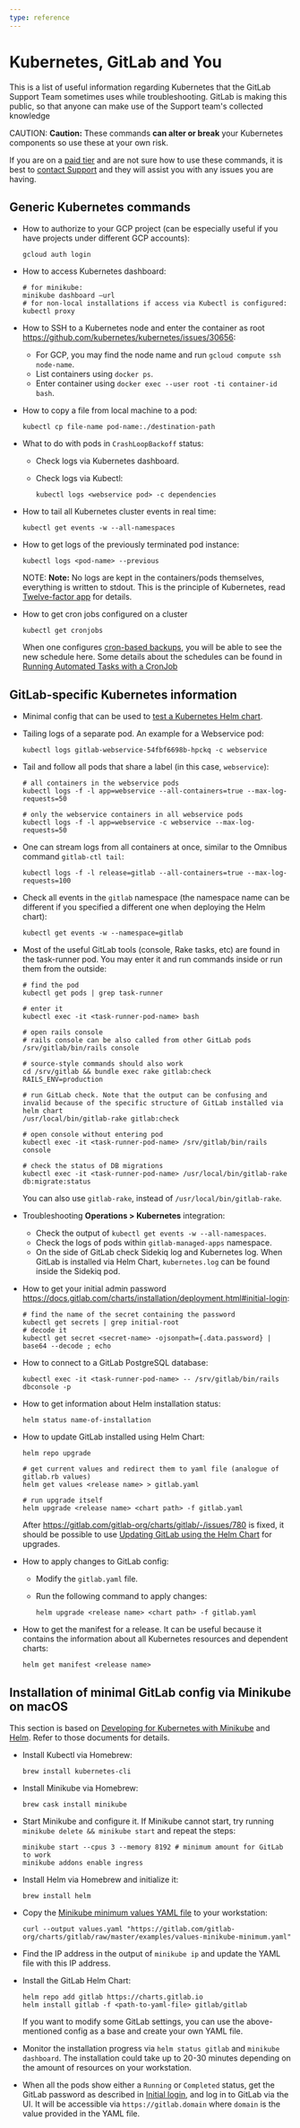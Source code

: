 ```yaml
---
type: reference
---
```


# Kubernetes, GitLab and You

This is a list of useful information regarding Kubernetes that the GitLab Support
Team sometimes uses while troubleshooting. GitLab is making this public, so that anyone
can make use of the Support team's collected knowledge

CAUTION: **Caution:**
These commands **can alter or break** your Kubernetes components so use these at your own risk.

If you are on a [paid tier](https://about.gitlab.com/pricing/) and are not sure how
to use these commands, it is best to [contact Support](https://about.gitlab.com/support/)
and they will assist you with any issues you are having.

## Generic Kubernetes commands

- How to authorize to your GCP project (can be especially useful if you have projects
  under different GCP accounts):

  ```shell
  gcloud auth login
  ```

- How to access Kubernetes dashboard:

  ```shell
  # for minikube:
  minikube dashboard —url
  # for non-local installations if access via Kubectl is configured:
  kubectl proxy
  ```

- How to SSH to a Kubernetes node and enter the container as root
  <https://github.com/kubernetes/kubernetes/issues/30656>:

  - For GCP, you may find the node name and run `gcloud compute ssh node-name`.
  - List containers using `docker ps`.
  - Enter container using `docker exec --user root -ti container-id bash`.

- How to copy a file from local machine to a pod:

  ```shell
  kubectl cp file-name pod-name:./destination-path
  ```

- What to do with pods in `CrashLoopBackoff` status:

  - Check logs via Kubernetes dashboard.
  - Check logs via Kubectl:

    ```shell
    kubectl logs <webservice pod> -c dependencies
    ```

- How to tail all Kubernetes cluster events in real time:

  ```shell
  kubectl get events -w --all-namespaces
  ```

- How to get logs of the previously terminated pod instance:

  ```shell
  kubectl logs <pod-name> --previous
  ```

  NOTE: **Note:**
  No logs are kept in the containers/pods themselves, everything is written to stdout.
  This is the principle of Kubernetes, read [Twelve-factor app](https://12factor.net/)
  for details.

- How to get cron jobs configured on a cluster

  ```shell
  kubectl get cronjobs
  ```

  When one configures [cron-based backups](https://docs.gitlab.com/charts/backup-restore/backup.html#cron-based-backup),
  you will be able to see the new schedule here. Some details about the schedules can be found
  in [Running Automated Tasks with a CronJob](https://kubernetes.io/docs/tasks/job/automated-tasks-with-cron-jobs/#creating-a-cron-job)

## GitLab-specific Kubernetes information

- Minimal config that can be used to [test a Kubernetes Helm chart](https://gitlab.com/gitlab-org/charts/gitlab/-/issues/620).

- Tailing logs of a separate pod. An example for a Webservice pod:

  ```shell
  kubectl logs gitlab-webservice-54fbf6698b-hpckq -c webservice
  ```

- Tail and follow all pods that share a label (in this case, `webservice`):

  ```shell
  # all containers in the webservice pods
  kubectl logs -f -l app=webservice --all-containers=true --max-log-requests=50

  # only the webservice containers in all webservice pods
  kubectl logs -f -l app=webservice -c webservice --max-log-requests=50
  ```

- One can stream logs from all containers at once, similar to the Omnibus
  command `gitlab-ctl tail`:

  ```shell
  kubectl logs -f -l release=gitlab --all-containers=true --max-log-requests=100
  ```

- Check all events in the `gitlab` namespace (the namespace name can be different if you
  specified a different one when deploying the Helm chart):

  ```shell
  kubectl get events -w --namespace=gitlab
  ```

- Most of the useful GitLab tools (console, Rake tasks, etc) are found in the task-runner
  pod. You may enter it and run commands inside or run them from the outside:

  ```shell
  # find the pod
  kubectl get pods | grep task-runner

  # enter it
  kubectl exec -it <task-runner-pod-name> bash

  # open rails console
  # rails console can be also called from other GitLab pods
  /srv/gitlab/bin/rails console

  # source-style commands should also work
  cd /srv/gitlab && bundle exec rake gitlab:check RAILS_ENV=production

  # run GitLab check. Note that the output can be confusing and invalid because of the specific structure of GitLab installed via helm chart
  /usr/local/bin/gitlab-rake gitlab:check

  # open console without entering pod
  kubectl exec -it <task-runner-pod-name> /srv/gitlab/bin/rails console

  # check the status of DB migrations
  kubectl exec -it <task-runner-pod-name> /usr/local/bin/gitlab-rake db:migrate:status
  ```

  You can also use `gitlab-rake`, instead of `/usr/local/bin/gitlab-rake`.

- Troubleshooting **Operations > Kubernetes** integration:

  - Check the output of `kubectl get events -w --all-namespaces`.
  - Check the logs of pods within `gitlab-managed-apps` namespace.
  - On the side of GitLab check Sidekiq log and Kubernetes log. When GitLab is installed
    via Helm Chart, `kubernetes.log` can be found inside the Sidekiq pod.

- How to get your initial admin password <https://docs.gitlab.com/charts/installation/deployment.html#initial-login>:

  ```shell
  # find the name of the secret containing the password
  kubectl get secrets | grep initial-root
  # decode it
  kubectl get secret <secret-name> -ojsonpath={.data.password} | base64 --decode ; echo
  ```

- How to connect to a GitLab PostgreSQL database:

  ```shell
  kubectl exec -it <task-runner-pod-name> -- /srv/gitlab/bin/rails dbconsole -p
  ```

- How to get information about Helm installation status:

  ```shell
  helm status name-of-installation
  ```

- How to update GitLab installed using Helm Chart:

  ```shell
  helm repo upgrade

  # get current values and redirect them to yaml file (analogue of gitlab.rb values)
  helm get values <release name> > gitlab.yaml

  # run upgrade itself
  helm upgrade <release name> <chart path> -f gitlab.yaml
  ```

  After <https://gitlab.com/gitlab-org/charts/gitlab/-/issues/780> is fixed, it should
  be possible to use [Updating GitLab using the Helm Chart](https://docs.gitlab.com/charts/index.html#updating-gitlab-using-the-helm-chart)
  for upgrades.

- How to apply changes to GitLab config:

  - Modify the `gitlab.yaml` file.
  - Run the following command to apply changes:

    ```shell
    helm upgrade <release name> <chart path> -f gitlab.yaml
    ```

- How to get the manifest for a release. It can be useful because it contains the information about
all Kubernetes resources and dependent charts:

  ```shell
  helm get manifest <release name>
  ```

## Installation of minimal GitLab config via Minikube on macOS

This section is based on [Developing for Kubernetes with Minikube](https://docs.gitlab.com/charts/development/minikube/index.html)
and [Helm](https://docs.gitlab.com/charts/installation/tools.html#helm). Refer
to those documents for details.

- Install Kubectl via Homebrew:

  ```shell
  brew install kubernetes-cli
  ```

- Install Minikube via Homebrew:

  ```shell
  brew cask install minikube
  ```

- Start Minikube and configure it. If Minikube cannot start, try running `minikube delete && minikube start`
  and repeat the steps:

  ```shell
  minikube start --cpus 3 --memory 8192 # minimum amount for GitLab to work
  minikube addons enable ingress
  ```

- Install Helm via Homebrew and initialize it:

  ```shell
  brew install helm
  ```

- Copy the [Minikube minimum values YAML file](https://gitlab.com/gitlab-org/charts/gitlab/raw/master/examples/values-minikube-minimum.yaml)
  to your workstation:

  ```shell
  curl --output values.yaml "https://gitlab.com/gitlab-org/charts/gitlab/raw/master/examples/values-minikube-minimum.yaml"
  ```

- Find the IP address in the output of `minikube ip` and update the YAML file with
  this IP address.

- Install the GitLab Helm Chart:

  ```shell
  helm repo add gitlab https://charts.gitlab.io
  helm install gitlab -f <path-to-yaml-file> gitlab/gitlab
  ```

  If you want to modify some GitLab settings, you can use the above-mentioned config
  as a base and create your own YAML file.

- Monitor the installation progress via `helm status gitlab` and `minikube dashboard`.
  The installation could take up to 20-30 minutes depending on the amount of resources
  on your workstation.

- When all the pods show either a `Running` or `Completed` status, get the GitLab password as
  described in [Initial login](https://docs.gitlab.com/charts/installation/deployment.html#initial-login),
  and log in to GitLab via the UI. It will be accessible via `https://gitlab.domain`
  where `domain` is the value provided in the YAML file.

<!-- ## Troubleshooting

Include any troubleshooting steps that you can foresee. If you know beforehand what issues
one might have when setting this up, or when something is changed, or on upgrading, it's
important to describe those, too. Think of things that may go wrong and include them here.
This is important to minimize requests for support, and to avoid doc comments with
questions that you know someone might ask.

Each scenario can be a third-level heading, e.g. `### Getting error message X`.
If you have none to add when creating a doc, leave this section in place
but commented out to help encourage others to add to it in the future. -->
